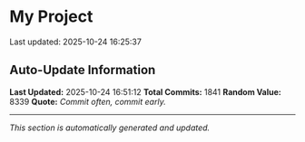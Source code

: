 # My Project


Last updated: 2025-10-24 16:25:37
























































































































































































































































































































































































































































































































































































































































































































































































































































































































































































































































































































































































































































































































































































































































































































































































































































































































































































































































































































































































































































































































































































































































































































## Auto-Update Information

**Last Updated:** 2025-10-24 16:51:12
**Total Commits:** 1841
**Random Value:** 8339
**Quote:** _Commit often, commit early._

---
_This section is automatically generated and updated._